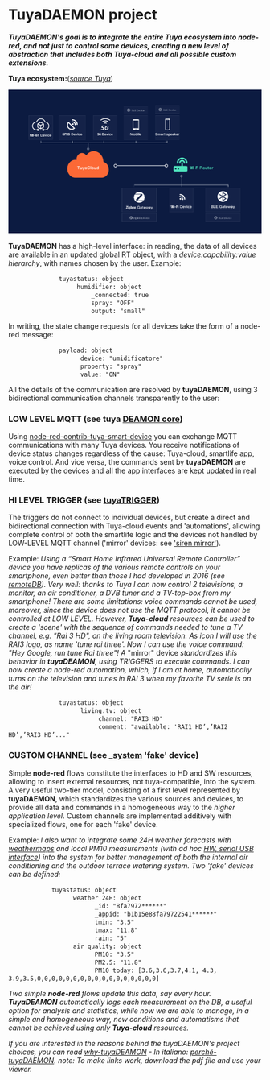 # TuyaDAEMON project


_**TuyaDAEMON's goal is to integrate the entire Tuya ecosystem into node-red, and not just to control some devices, creating a new level of abstraction that includes both Tuya-cloud and all possible custom extensions.**_

**Tuya ecosystem:**([_source Tuya_](https://developer.tuya.com/en/docs/iot/open-api/platform-overview/solution-overview))

![](./pics/network_architecture.png)

**TuyaDAEMON** has a high-level interface: in reading, the data of all devices are available in an updated global RT object, with a _device:capability:value hierarchy_, with names chosen by the user.
Example:
````
              tuyastatus: object
                   humidifier: object
                       _connected: true
                       spray: "OFF"
                       output: "small"
````
In writing, the state change requests for all devices take the form of a node-red message:
````
              payload: object
                    device: "umidificatore"
                    property: "spray"
                    value: "ON"
````
All the details of the communication are resolved by **tuyaDAEMON**, using 3 bidirectional communication channels transparently to the user:

### LOW LEVEL MQTT (see tuya [DEAMON core](./tuyaDAEMON/README.md))

Using [node-red-contrib-tuya-smart-device](https://github.com/vinodsr/node-red-contrib-tuya-smart-device) you can exchange MQTT communications with many Tuya devices. You receive notifications of device status changes regardless of the cause: Tuya-cloud, smartlife app, voice control. And vice versa, the commands sent by **tuyaDAEMON** are executed by the devices and all the app interfaces are kept updated in real time. 

### HI LEVEL TRIGGER (see [tuyaTRIGGER](./tuyaTRIGGER/README.md))
The triggers do not connect to individual devices, but create a direct and bidirectional connection with Tuya-cloud events and 'automations', allowing complete control of both the smartlife logic and the devices not handled by LOW-LEVEL MQTT channel ('mirror' devices: see ['siren mirror'](./extra/siren%20mirror/README.md)).

  Example: _Using a “Smart Home Infrared Universal Remote Controller” device you have replicas of the various remote controls on your smartphone, even better than those I had developed in 2016 (see [remoteDB](https://github.com/msillano/remotesDB)). Very well: thanks to Tuya I can now control 2 televisions, a monitor, an air conditioner, a DVB tuner and a TV-top-box from my smartphone! There are some limitations: voice commands cannot be used, moreover, since the device does not use the MQTT protocol, it cannot be controlled at LOW LEVEL._
  _However, **Tuya-cloud** resources can be used to create a 'scene' with the sequence of commands needed to tune a TV channel, e.g. "Rai 3 HD", on the living room television. As  icon I will use the RAI3 logo, as name 'tune rai three'. Now I can use the voice command: "Hey Google, run tune Rai three"!_
  _A_ "mirror" device _standardizes this behavior in **tuyaDEAMON**, using TRIGGERS to execute commands. I can now create a node-red automation, which, if I am at home, automatically turns on the television and tunes in RAI 3 when my favorite TV serie is on the air!_
````  
              tuyastatus: object
                    living.tv: object
                         channel: "RAI3 HD"
                         comment: "available: 'RAI1 HD’,’RAI2 HD’,’RAI3 HD’..."
````
### CUSTOM CHANNEL (see [_system](./tuyaDAEMON/README.md) 'fake' device)
Simple **node-red** flows constitute the interfaces to HD and SW resources, allowing to insert external resources, not tuya-compatible, into the system. A very useful two-tier model, consisting of a first level represented by **tuyaDAEMON**, which standardizes the various sources and devices, to provide all data and commands in a homogeneous way to the _higher application level_. Custom channels are implemented additively with specialized flows, one for each 'fake' device.

Example: _I also want to integrate some 24H weather forecasts with [weathermaps](https://openweathermap.org/) and local PM10 measurements (with ad hoc [HW, serial USB interface](https://www.banggood.com/search/pm2.5-pm10-detector-module-dust-sensor-2.8-inch-lcd.html)) into the system for better management of both the internal air conditioning and the outdoor terrace watering system. Two 'fake' devices can be defined:_ 
````
            tuyastatus: object
                  weather 24H: object
                        _id: "8fa7972******"
                        _appid: "b1b15e88fa79722541******"
                        tmin: "3.5"
                        tmax: "11.8"
                        rain: "5"
                  air quality: object
                        PM10: "3.5"
                        PM2.5: "11.8"
                        PM10 today: [3.6,3.6,3.7,4.1, 4.3, 3.9,3.5,0,0,0,0,0,0,0,0,0,0,0,0,0,0,0,0,0]
````

  _Two simple **node-red** flows update this data, say every hour._
  _**TuyaDEAMON** automatically logs each measurement on the DB, a useful option for analysis and statistics, while now we are able to manage, in a simple and homogeneous way, new conditions and automatisms that cannot be achieved using only **Tuya-cloud** resources._

_If you are interested in the reasons behind the tuyaDAEMON's project choices, you can read [why-tuyaDEAMON](why-tuyaDAEMON.pdf) - In italiano: [perché-tuyaDAEMON](perchè-tuyaDEAMON.pdf). note: To make links work, download the pdf file and use your viewer._

